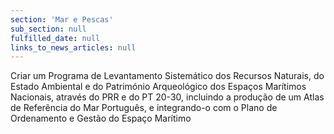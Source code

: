 ```yaml
---
section: 'Mar e Pescas'
sub_section: null
fulfilled_date: null
links_to_news_articles: null
---
```


Criar um Programa de Levantamento Sistemático dos Recursos Naturais, do Estado Ambiental e do Património Arqueológico dos Espaços Marítimos Nacionais, através do PRR e do PT 20-30, incluindo a produção de um Atlas de Referência do Mar Português, e integrando-o com o Plano de Ordenamento e Gestão do Espaço Marítimo